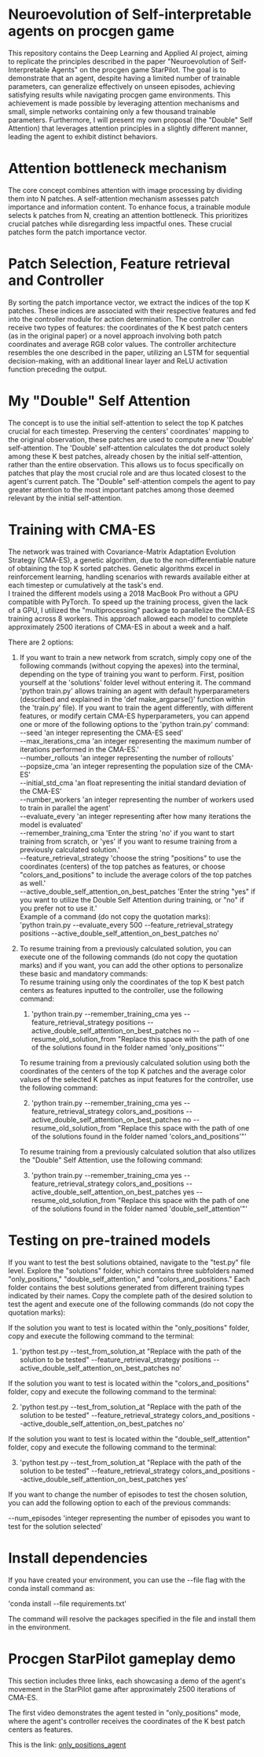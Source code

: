 # Neuroevolution of Self-interpretable agents on procgen game
This repository contains the Deep Learning and Applied AI project, aiming to replicate the principles described in the paper "Neuroevolution of Self-Interpretable Agents" on the procgen game StarPilot. The goal is to demonstrate that an agent, despite having a limited number of trainable parameters, can generalize effectively on unseen episodes, achieving satisfying results while navigating procgen game environments. This achievement is made possible by leveraging attention mechanisms and small, simple networks containing only a few thousand trainable parameters. Furthermore, I will present my own proposal (the "Double" Self Attention) that leverages attention principles in a slightly different manner, leading the agent to exhibit distinct behaviors.

# Attention bottleneck mechanism
The core concept combines attention with image processing by dividing them into N patches. A self-attention mechanism assesses patch importance and information content. To enhance focus, a trainable module selects k patches from N, creating an attention bottleneck. This prioritizes crucial patches while disregarding less impactful ones. These crucial patches form the patch importance vector.

# Patch Selection, Feature retrieval and Controller
By sorting the patch importance vector, we extract the indices of the top K patches. These indices are associated with their respective features and fed into the controller module for action determination. The controller can receive two types of features: the coordinates of the K best patch centers (as in the original paper) or a novel approach involving both patch coordinates and average RGB color values. The controller architecture resembles the one described in the paper, utilizing an LSTM for sequential decision-making, with an additional linear layer and ReLU activation function preceding the output.

# My "Double" Self Attention
The concept is to use the initial self-attention to select the top K patches crucial for each timestep. Preserving the centers' coordinates' mapping to the original observation, these patches are used to compute a new 'Double' self-attention. The 'Double' self-attention calculates the dot product solely among these K best patches, already chosen by the initial self-attention, rather than the entire observation. This allows us to focus specifically on patches that play the most crucial role and are thus located closest to the agent's current patch. The "Double" self-attention compels the agent to pay greater attention to the most important patches among those deemed relevant by the initial self-attention.

# Training with CMA-ES
The network was trained with Covariance-Matrix Adaptation Evolution Strategy (CMA-ES), a genetic algorithm, due to the non-differentiable nature of obtaining the top K sorted patches. Genetic algorithms excel in reinforcement learning, handling scenarios with rewards available either at each timestep or cumulatively at the task's end.  
I trained the different models using a 2018 MacBook Pro without a GPU compatible with PyTorch. To speed up the training process, given the lack of a GPU, I utilized the "multiprocessing" package to parallelize the CMA-ES training across 8 workers. This approach allowed each model to complete approximately 2500 iterations of CMA-ES in about a week and a half.  

There are 2 options:
1. If you want to train a new network from scratch, simply copy one of the following commands (without copying the apexes) into the terminal, depending on the type of training you want to perform.
First, position yourself at the 'solutions' folder level without entering it.
The command 'python train.py' allows training an agent with default hyperparameters (described and explained in the 'def make_argparse()' function within the 'train.py' file). If you want to train the agent differently, with different features, or modify certain CMA-ES hyperparameters, you can append one or more of the following options to the 'python train.py' command:  
--seed 'an integer representing the CMA-ES seed'  
--max_iterations_cma 'an integer representing the maximum number of iterations performed in the CMA-ES.'  
--number_rollouts 'an integer representing the number of rollouts'    
--popsize_cma 'an integer representing the population size of the CMA-ES'    
--initial_std_cma 'an float representing the initial standard deviation of the CMA-ES'  
--number_workers 'an integer representing the number of workers used to train in parallel the agent'  
--evaluate_every 'an integer representing after how many iterations the model is evaluated'  
--remember_training_cma 'Enter the string 'no' if you want to start training from scratch, or 'yes' if you want to resume training from a previously calculated solution.'  
--feature_retrieval_strategy 'choose the string "positions" to use the coordinates (centers) of the top patches as features, or choose "colors_and_positions" to include the average colors of the top patches as well.'  
--active_double_self_attention_on_best_patches 'Enter the string "yes" if you want to utilize the Double Self Attention during training, or "no" if you prefer not to use it.'  
 Example of a command (do not copy the quotation marks):    
'python train.py --evaluate_every 500 --feature_retrieval_strategy positions --active_double_self_attention_on_best_patches no'

2. To resume training from a previously calculated solution, you can execute one of the following commands (do not copy the quotation marks) and if you want, you can add the other options to personalize these basic and mandatory commands:  
   To resume training using only the coordinates of the top K best patch centers as features inputted to the controller, use the following command:    
   1. 'python train.py --remember_training_cma yes --feature_retrieval_strategy positions --active_double_self_attention_on_best_patches no --resume_old_solution_from "Replace this space with the path of one of the solutions found in the folder named 'only_positions'"'   
   
   To resume training from a previously calculated solution using both the coordinates of the centers of the top K patches and the average color values of the selected K patches as input features for the controller, use the following command:
           
   2. 'python train.py --remember_training_cma yes --feature_retrieval_strategy colors_and_positions --active_double_self_attention_on_best_patches no --resume_old_solution_from "Replace this space with the path of one of the solutions found in the folder named 'colors_and_positions'"'  
   
   To resume training from a previously calculated solution that also utilizes the "Double" Self Attention, use the following command: 
  
   3. 'python train.py --remember_training_cma yes --feature_retrieval_strategy colors_and_positions --active_double_self_attention_on_best_patches yes --resume_old_solution_from "Replace this space with the path of one of the solutions found in the folder named 'double_self_attention'"'  

# Testing on pre-trained models
If you want to test the best solutions obtained, navigate to the "test.py" file level. Explore the "solutions" folder, which contains three subfolders named "only_positions," "double_self_attention," and "colors_and_positions." Each folder contains the best solutions generated from different training types indicated by their names. Copy the complete path of the desired solution to test the agent and execute one of the following commands (do not copy the quotation marks):  

If the solution you want to test is located within the "only_positions" folder, copy and execute the following command to the terminal:  

1. 'python test.py --test_from_solution_at "Replace with the path of the solution to be tested" --feature_retrieval_strategy positions --active_double_self_attention_on_best_patches no'  

If the solution you want to test is located within the "colors_and_positions" folder, copy and execute the following command to the terminal:
 
2. 'python test.py --test_from_solution_at "Replace with the path of the solution to be tested" --feature_retrieval_strategy colors_and_positions --active_double_self_attention_on_best_patches no'

If the solution you want to test is located within the "double_self_attention" folder, copy and execute the following command to the terminal:  

3. 'python test.py --test_from_solution_at "Replace with the path of the solution to be tested" --feature_retrieval_strategy colors_and_positions --active_double_self_attention_on_best_patches yes'

 If you want to change the number of episodes to test the chosen solution, you can add the following option to each of the previous commands:  

 --num_episodes 'integer representing the number of episodes you want to test for the solution selected' 

 # Install dependencies
 If you have created your environment, you can use the --file flag with the conda install command as:  

 'conda install --file requirements.txt'  

 The command will resolve the packages specified in the file and install them in the environment.  

# Procgen StarPilot gameplay demo
This section includes three links, each showcasing a demo of the agent's movement in the StarPilot game after approximately 2500 iterations of CMA-ES.  

The first video demonstrates the agent tested in "only_positions" mode, where the agent's controller receives the coordinates of the K best patch centers as features.  

This is the link: [only_positions_agent](https://youtu.be/iMH4zI7470I)
